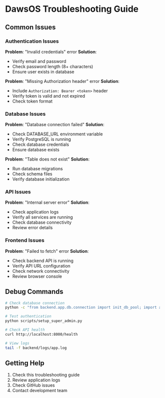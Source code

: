 # DawsOS Troubleshooting Guide

## Common Issues

### Authentication Issues
**Problem**: "Invalid credentials" error
**Solution**: 
- Verify email and password
- Check password length (8+ characters)
- Ensure user exists in database

**Problem**: "Missing Authorization header" error
**Solution**:
- Include `Authorization: Bearer <token>` header
- Verify token is valid and not expired
- Check token format

### Database Issues
**Problem**: "Database connection failed"
**Solution**:
- Check DATABASE_URL environment variable
- Verify PostgreSQL is running
- Check database credentials
- Ensure database exists

**Problem**: "Table does not exist"
**Solution**:
- Run database migrations
- Check schema files
- Verify database initialization

### API Issues
**Problem**: "Internal server error"
**Solution**:
- Check application logs
- Verify all services are running
- Check database connectivity
- Review error details

### Frontend Issues
**Problem**: "Failed to fetch" error
**Solution**:
- Check backend API is running
- Verify API URL configuration
- Check network connectivity
- Review browser console

## Debug Commands

```bash
# Check database connection
python -c "from backend.app.db.connection import init_db_pool; import asyncio; asyncio.run(init_db_pool())"

# Test authentication
python scripts/setup_super_admin.py

# Check API health
curl http://localhost:8000/health

# View logs
tail -f backend/logs/app.log
```

## Getting Help

1. Check this troubleshooting guide
2. Review application logs
3. Check GitHub issues
4. Contact development team
